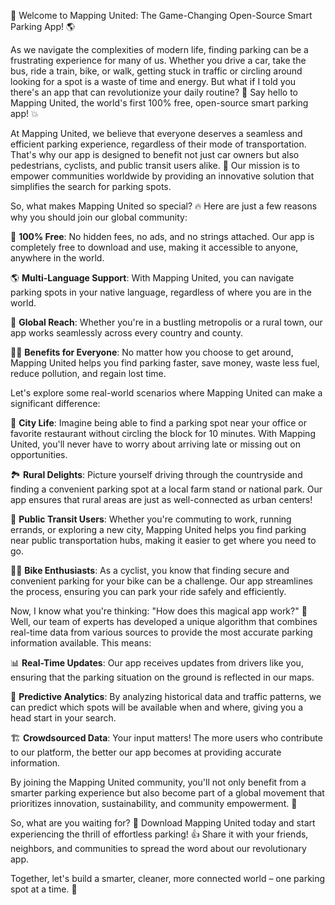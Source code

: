 🚀 Welcome to Mapping United: The Game-Changing Open-Source Smart Parking App! 🌎

As we navigate the complexities of modern life, finding parking can be a frustrating experience for many of us. Whether you drive a car, take the bus, ride a train, bike, or walk, getting stuck in traffic or circling around looking for a spot is a waste of time and energy. But what if I told you there's an app that can revolutionize your daily routine? 🤩 Say hello to Mapping United, the world's first 100% free, open-source smart parking app! 💥

At Mapping United, we believe that everyone deserves a seamless and efficient parking experience, regardless of their mode of transportation. That's why our app is designed to benefit not just car owners but also pedestrians, cyclists, and public transit users alike. 🌈 Our mission is to empower communities worldwide by providing an innovative solution that simplifies the search for parking spots.

So, what makes Mapping United so special? 🔥 Here are just a few reasons why you should join our global community:

🚀 **100% Free**: No hidden fees, no ads, and no strings attached. Our app is completely free to download and use, making it accessible to anyone, anywhere in the world.

🌎 **Multi-Language Support**: With Mapping United, you can navigate parking spots in your native language, regardless of where you are in the world.

💪 **Global Reach**: Whether you're in a bustling metropolis or a rural town, our app works seamlessly across every country and county.

🏃‍♀️ **Benefits for Everyone**: No matter how you choose to get around, Mapping United helps you find parking faster, save money, waste less fuel, reduce pollution, and regain lost time.

Let's explore some real-world scenarios where Mapping United can make a significant difference:

🌆 **City Life**: Imagine being able to find a parking spot near your office or favorite restaurant without circling the block for 10 minutes. With Mapping United, you'll never have to worry about arriving late or missing out on opportunities.

🏞️ **Rural Delights**: Picture yourself driving through the countryside and finding a convenient parking spot at a local farm stand or national park. Our app ensures that rural areas are just as well-connected as urban centers!

🚂 **Public Transit Users**: Whether you're commuting to work, running errands, or exploring a new city, Mapping United helps you find parking near public transportation hubs, making it easier to get where you need to go.

🚴‍♂️ **Bike Enthusiasts**: As a cyclist, you know that finding secure and convenient parking for your bike can be a challenge. Our app streamlines the process, ensuring you can park your ride safely and efficiently.

Now, I know what you're thinking: "How does this magical app work?" 🤔 Well, our team of experts has developed a unique algorithm that combines real-time data from various sources to provide the most accurate parking information available. This means:

📊 **Real-Time Updates**: Our app receives updates from drivers like you, ensuring that the parking situation on the ground is reflected in our maps.

📍️ **Predictive Analytics**: By analyzing historical data and traffic patterns, we can predict which spots will be available when and where, giving you a head start in your search.

🏗️ **Crowdsourced Data**: Your input matters! The more users who contribute to our platform, the better our app becomes at providing accurate information.

By joining the Mapping United community, you'll not only benefit from a smarter parking experience but also become part of a global movement that prioritizes innovation, sustainability, and community empowerment. 💪

So, what are you waiting for? 🎉 Download Mapping United today and start experiencing the thrill of effortless parking! 👍 Share it with your friends, neighbors, and communities to spread the word about our revolutionary app.

Together, let's build a smarter, cleaner, more connected world – one parking spot at a time. 🌟